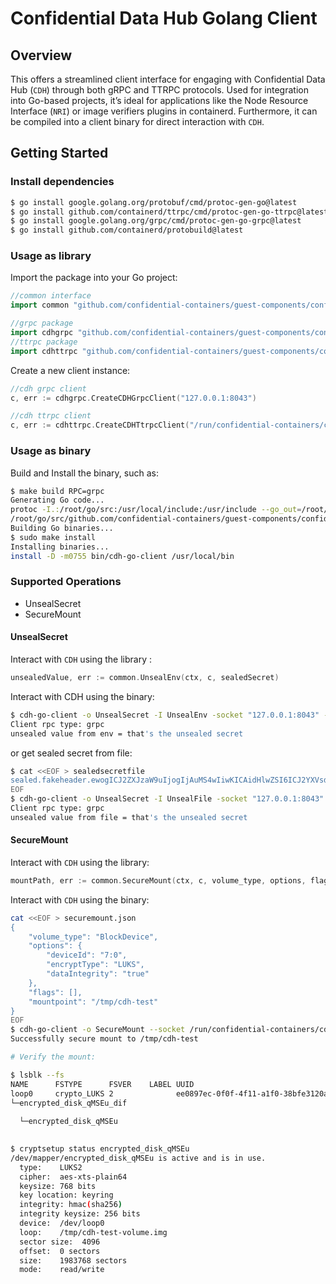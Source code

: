 # Confidential Data Hub Golang Client

## Overview
This offers a streamlined client interface for engaging with Confidential Data Hub (`CDH`) through both gRPC and TTRPC protocols. Used for integration into Go-based projects, it’s ideal for applications like the Node Resource Interface (`NRI`) or image verifiers plugins in containerd. Furthermore, it can be compiled into a client binary for direct interaction with `CDH`.

## Getting Started

### Install dependencies

```bash
$ go install google.golang.org/protobuf/cmd/protoc-gen-go@latest
$ go install github.com/containerd/ttrpc/cmd/protoc-gen-go-ttrpc@latest
$ go install google.golang.org/grpc/cmd/protoc-gen-go-grpc@latest
$ go install github.com/containerd/protobuild@latest
```

### Usage as library

Import the package into your Go project:

```go
//common interface
import common "github.com/confidential-containers/guest-components/confidential-data-hub/golang/pkg/core"

//grpc package 
import cdhgrpc "github.com/confidential-containers/guest-components/confidential-data-hub/golang/pkg/api/grpc"
//ttrpc package 
import cdhttrpc "github.com/confidential-containers/guest-components/confidential-data-hub/golang/pkg/ttrpc"
```

Create a new client instance:

```go
//cdh grpc client
c, err := cdhgrpc.CreateCDHGrpcClient("127.0.0.1:8043")

//cdh ttrpc client
c, err := cdhttrpc.CreateCDHTtrpcClient("/run/confidential-containers/cdh.sock")
```

### Usage as binary

Build and Install the binary, such as:
```bash
$ make build RPC=grpc
Generating Go code...
protoc -I.:/root/go/src:/usr/local/include:/usr/include --go_out=/root/go/src --go_opt=Mgithub.com/confidential-containers/guest-components/confidential-data-hub/golang/pkg/api/api.proto=github.com/confidential-containers/guest-components/confidential-data-hub/golang/pkg/api/cdhapi --go-grpc_out=/root/go/src /root/go/src/github.com/confidential-containers/guest-components/confidential-data-hub/golang/pkg/api/api.proto
/root/go/src/github.com/confidential-containers/guest-components/confidential-data-hub/golang
Building Go binaries...
$ sudo make install
Installing binaries...
install -D -m0755 bin/cdh-go-client /usr/local/bin
```

### Supported Operations

- UnsealSecret
- SecureMount

#### UnsealSecret

Interact with `CDH` using the library :
```go
unsealedValue, err := common.UnsealEnv(ctx, c, sealedSecret)
```

Interact with CDH using the binary:
```bash
$ cdh-go-client -o UnsealSecret -I UnsealEnv -socket "127.0.0.1:8043" -i sealed.fakeheader.ewogICJ2ZXJzaW9uIjogIjAuMS4wIiwKICAidHlwZSI6ICJ2YXVsdCIsCiAgIm5hbWUiOiAia2JzOi8vL2RlZmF1bHQvdHlwZS90YWciLAogICJwcm92aWRlciI6ICJrYnMiLAogICJwcm92aWRlcl9zZXR0aW5ncyI6IHt9LAogICJhbm5vdGF0aW9ucyI6IHt9Cn0K.fakesignature
Client rpc type: grpc
unsealed value from env = that's the unsealed secret
```
or get sealed secret from file:
```bash
$ cat <<EOF > sealedsecretfile
sealed.fakeheader.ewogICJ2ZXJzaW9uIjogIjAuMS4wIiwKICAidHlwZSI6ICJ2YXVsdCIsCiAgIm5hbWUiOiAia2JzOi8vL2RlZmF1bHQvdHlwZS90YWciLAogICJwcm92aWRlciI6ICJrYnMiLAogICJwcm92aWRlcl9zZXR0aW5ncyI6IHt9LAogICJhbm5vdGF0aW9ucyI6IHt9Cn0K.fakesignature
EOF
$ cdh-go-client -o UnsealSecret -I UnsealFile -socket "127.0.0.1:8043" -i sealedsecretfile 
Client rpc type: grpc
unsealed value from file = that's the unsealed secret
```

#### SecureMount

Interact with `CDH` using the library:

```go
mountPath, err := common.SecureMount(ctx, c, volume_type, options, flags, mountpoint)
```

Interact with `CDH` using the binary:

```bash
cat <<EOF > securemount.json
{
    "volume_type": "BlockDevice",
    "options": {
        "deviceId": "7:0",
        "encryptType": "LUKS",
        "dataIntegrity": "true"
    },
    "flags": [],
    "mountpoint": "/tmp/cdh-test"
}
EOF
$ cdh-go-client -o SecureMount --socket /run/confidential-containers/cdh.sock -i ./securemount.json
Successfully secure mount to /tmp/cdh-test

# Verify the mount:

$ lsblk --fs
NAME      FSTYPE      FSVER    LABEL UUID                                   FSAVAIL FSUSE% MOUNTPOINTS
loop0     crypto_LUKS 2              ee0897ec-0f0f-4f11-a1f0-38bfe3120ad1                  
└─encrypted_disk_qMSEu_dif
                                                                                           
  └─encrypted_disk_qMSEu
                                                                             870.6M     0% /tmp/cdh-test

$ cryptsetup status encrypted_disk_qMSEu
/dev/mapper/encrypted_disk_qMSEu is active and is in use.
  type:    LUKS2
  cipher:  aes-xts-plain64
  keysize: 768 bits
  key location: keyring
  integrity: hmac(sha256)
  integrity keysize: 256 bits
  device:  /dev/loop0
  loop:    /tmp/cdh-test-volume.img
  sector size:  4096
  offset:  0 sectors
  size:    1983768 sectors
  mode:    read/write

```
